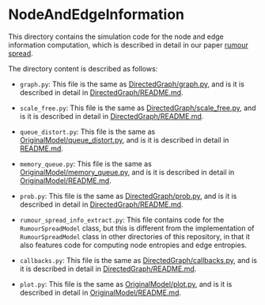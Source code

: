 # NodeAndEdgeInformation

This directory contains the simulation code for the node and edge information
computation, which is described in detail in our paper [rumour spread](../rumour_spread.pdf).

The directory content is described as follows:

-   `graph.py`: This file is the same as [DirectedGraph/graph.py](../DirectedGraph/graph.py), and
    is it is described in detail in [DirectedGraph/README.md](../DirectedGraph/README.md).

-   `scale_free.py`: This file is the same as 
    [DirectedGraph/scale_free.py](../DirectedGraph/scale_free.py), and is it is described in 
    detail in [DirectedGraph/README.md](../DirectedGraph/README.md).

-   `queue_distort.py`: This file is the same as 
    [OriginalModel/queue_distort.py](../OriginalModel/queue_distort.py), and is it is described 
    in detail in [README.md](../OriginalModel/README.md).

-   `memory_queue.py`: This file is the same as 
    [OriginalModel/memory_queue.py](../OriginalModel/memory_queue.py), and is it is described in 
    detail in [OriginalModel/README.md](../OriginalModel/README.md).

-   `prob.py`: This file is the same as [DirectedGraph/prob.py](../DirectedGraph/prob.py), 
    and is it is described in detail in [DirectedGraph/README.md](../DirectedGraph/README.md).

-   `rumour_spread_info_extract.py`: This file contains code for the `RumourSpreadModel` class,
    but this is different from the implementation of `RumourSpreadModel` class in other
    directories of this repository, in that it also features code for computing node entropies and
    edge entropies.

-   `callbacks.py`: This file is the same as [DirectedGraph/callbacks.py](../DirectedGraph/callbacks.py), 
    and is it is described in detail in [DirectedGraph/README.md](../DirectedGraph/README.md).

-   `plot.py`: This file is the same as [OriginalModel/plot.py](../OriginalModel/plot.py), 
    and is it is described in detail in [OriginalModel/README.md](../OriginalModel/README.md).